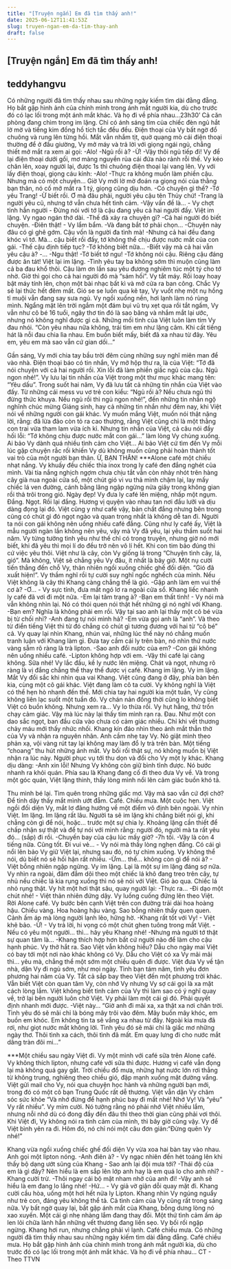 ```yaml
---
title: "[Truyện ngắn] Em đã tìm thấy anh!"
date: 2025-06-12T11:41:53Z
slug: truyen-ngan-em-da-tim-thay-anh
draft: false
---
```


## [Truyện ngắn] Em đã tìm thấy anh!

## teddyhangvu

Có những người đã tìm thấy nhau sau những ngày kiếm tìm dài đằng đẵng. Họ bắt gặp hình ảnh của chính mình trong ánh mắt người kia, dù cho trước đó có lạc lối trong một ánh mắt khác. Và họ đi về phía nhau…23h30’
Cả căn phòng đang chìm trong im lặng. Chỉ có ánh sáng tím của chiếc đèn ngủ hắt lờ mờ và tiếng kim đồng hồ tích tắc đều đều. Điện thoại của Vy bất ngờ đổ chuông và rung lên từng hồi. Mắt vẫn nhắm tịt, quờ quạng mò cái điện thoại thường để ở đầu giường, Vy mở máy và trả lời với giọng ngái ngủ, chẳng thiết mở mắt ra xem ai gọi:
-Alo!
-Ngủ rồi à?
-Ừ!
-Vậy thôi ngủ tiếp đi!
Vy để lại điện thoại dưới gối, mơ màng nguyền rủa cái đứa nào rảnh rỗi thế. Vy kéo chăn lên, xoay người lại, được 1s thì chuông điện thoại lại vang lên. Vy với lấy điện thoại, giọng cáu kỉnh:
-Alo!
-Thực ra không muốn làm phiền cậu. Nhưng mà có một chuyện…
Giờ Vy mới lờ mờ đoán ra giọng nói của thằng bạn thân, nó cố mở mắt ra 1 tý, giọng cũng dịu hơn.
-Có chuyện gì thế?
-Tớ yêu Trang!
-Ừ biết rồi. Ơ mà đâu phải, người yêu cậu tên Thủy chứ!
-Trang là người yêu cũ, nhưng tớ vẫn chưa hết tình cảm.
-Vậy vấn đề là… - Vy chợt tỉnh hẳn người - Đừng nói với tớ là cậu đang yêu cả hai người đấy.
Việt im lặng. Vy ngao ngán thở dài.
-Thế đã xảy ra chuyện gì?
-Cả hai người đó biết chuyện.
-Điên thật! - Vy lẩm bẩm.
-Và đang bắt tớ phải chọn…
-Chuyện này đâu có gì ghê gớm. Cậu vốn là người đa tình mà!
-Nhưng cả hai đều đang khóc vì tớ. Mà… cậu biết rồi đấy, tớ không thể chịu được nước mắt của con gái.
-Thế cậu định tiếp tục?
-Tớ không biết nữa…
-Biết vậy mà cả hai vẫn yêu cậu à?
-…
-Ngu thật!
-Tớ biết tớ ngu!
-Tớ không nói cậu. Riêng cậu đáng được ăn tát!
Việt lại im lặng.
-Tình yêu tay ba không sớm thì muộn cũng làm cả ba đau khổ thôi. Cậu làm ơn lần sau yêu đương nghiêm túc một tý cho tớ nhờ. Giờ thì gọi cho cả hai người đó mà “sám hối”.
Vy tắt máy. Rồi loay hoay bật máy tính lên, chọn một bài nhạc bất kì và mở cửa ra ban công. Chắc Vy sẽ lại thức hết đêm mất. Gió se se luồn qua kẽ tay, Vy vuốt nhẹ một nụ hồng tỉ muội vẫn đang say sưa ngủ. Vy ngồi xuống nền, hơi lạnh làm nó rùng mình. Ngẩng mặt lên trời ngắm một đám bụi vũ trụ xẹt qua rồi tắt ngấm, Vy vẫn như cô bé 16 tuổi, ngây thơ tin đó là sao băng và nhắm mắt lại ước, nhưng nó không nghĩ được gì cả. Những mối tình của Việt luôn làm tim Vy đau nhói.
“Còn yêu nhau nữa không, trái tim em như lặng câm. Khi cất tiếng hát là nỗi đau chia lìa nhau. Em buồn biết mấy, biết đã xa nhau từ đây. Yêu em, yêu em mà sao vẫn cứ gian dối…”

Gần sáng, Vy mới chia tay bầu trời đêm cùng những suy nghĩ miên man để vào nhà. Điện thoại báo có tin nhắn, Vy mở hộp thư ra, là của Việt: “Tớ đã nói chuyện với cả hai người rồi. Xin lỗi đã làm phiền giấc ngủ của cậu. Ngủ ngon nhé!”. Vy lưu lại tin nhắn của Việt trong một thư mục khác mang tên: “Yêu dấu”. Trong suốt hai năm, Vy đã lưu tất cả những tin nhắn của Việt vào đấy. Từ những cái mess vu vơ trẻ con kiểu: “Ngủ rồi à? Nếu chưa ngủ thì đừng thức khuya. Nếu ngủ rồi thì ngủ ngon nhé!”, đến những tin nhắn ngộ nghĩnh chúc mừng Giáng sinh, hay cả những tin nhắn như đêm nay, khi Việt nói về những người con gái khác. Vy muốn mắng Việt, muốn nói thật nặng lời, rằng: đã lừa đảo còn tỏ ra cao thượng, rằng Việt cũng chỉ là một thằng con trai vừa tham lam vừa ích kỉ. Nhưng tin nhắn của Việt, cả câu nói đầy hối lỗi: “Tớ không chịu được nước mắt con gái…” làm lòng Vy chùng xuống. Ai bảo Vy dành quá nhiều tình cảm cho Việt... Ai bảo Việt cứ tìm đến Vy mỗi lúc gặp chuyện rắc rối khiến Vy dù không muốn cũng phải hoàn thành tốt vai trò của một người bạn thân. Ừ, BẠN THÂN!
***Alone café một chiều nhạt nắng. Vy khuấy đều chiếc thìa inox trong ly café đen đắng nghét của mình. Vài tia nắng nghịch ngợm chưa chịu tắt vẫn còn nhảy nhót trên hàng cây già nua ngoài cửa sổ, một chút gió vi vu thả mình chậm lại, lay mấy chiếc lá ven đường, cánh bằng lăng ngập ngừng nửa giây trong không gian rồi thả trôi trong gió. Ngày đẹp!
Vy đưa ly café lên miệng, nhấp một ngụm. Đắng. Ngọt. Rồi lại đắng. Hương vị quyện vào nhau tan nơi đầu lưỡi và dịu dàng đọng lại đó. Việt cũng y như café vậy, bản chất đắng nhưng bên trong cũng có chút gì đó ngọt ngào và quan trọng nhất là không dễ tan đi. Người ta nói con gái không nên uống nhiều café đắng. Cũng như ly café ấy, Việt là mẫu người ngàn lần không nên yêu, vậy mà Vy đã yêu, lại yêu thầm suốt hai năm. Vy từng tưởng tình yêu như thế chỉ có trong truyện, nhưng giờ nó mới biết, khi đã yêu thì mọi lí do đều trở nên vô lí hết. Khi con tim bảo đúng thì cứ việc yêu thôi. Việt như là cây, còn Vy giống lá trong “Chuyện tình cây, lá, gió”. Mà không, Việt sẽ chẳng yêu Vy đâu, ít nhất là bây giờ.
Một nụ cười tiến thẳng đến chỗ Vy, thản nhiên ngồi xuống chiếc ghế đối diện. “Gió đã xuất hiện!”. Vy thầm nghĩ rồi tự cười suy nghĩ ngốc nghếch của mình. Nếu Việt không là cây thì Khang càng chẳng thể là gió.
-Gặp anh làm em vui thế cơ à?
-Ơ… - Vy sực tỉnh, đưa mắt ngó lơ ra ngoài cửa sổ.
Khang liếc nhanh ly café đã vơi đi một nửa.
-Em lại tâm trạng à?
-Bạn em thất tình! - Vy nói mà vẫn không nhìn lại. Nó có thói quen nói thật hết những gì nó nghĩ với Khang.
-Bạn em? Nghĩa là không phải em rồi. Vậy tại sao anh lại thấy một cô bé vừa bị từ chối nhỉ?
-Anh đang tự nói mình hả?
-Em vừa gọi anh là “anh”. Và theo từ điển tiếng Việt thì từ đó chẳng có chút gì tương đương với hai từ “cô bé” cả.
Vy quay lại nhìn Khang, nhún vai, những lúc thế này nó chẳng muốn tranh luận với Khang làm gì. Đưa tay cầm cái ly trên bàn, nó nhìn thứ nước vàng sẫm rõ ràng là trà lipton.
-Sao anh đổi nước của em?
-Con gái không nên uống nhiều café.
-Lipton không hợp với em.
-Vậy thì café lại càng không. Sữa nhé!
Vy lắc đầu, kề ly nước lên miệng. Chát và ngọt, nhưng rõ ràng là vị đắng chẳng thể thay thế được vị café. Khang im lặng. Vy im lặng. Mắt Vy đổi sắc khi nhìn qua vai Khang. Việt cũng đang ở đây, phía bàn bên kia, cùng một cô gái khác. Việt đang làm cô ta cười. Vy không nghĩ là Việt có thể hẹn hò nhanh đến thế. Mới chia tay hai người kia một tuần, Vy cũng không liên lạc suốt một tuần đó. Vy chán nản đồng thời cũng lo không biết Việt có buồn không. Nhưng xem ra… Vy lo thừa rồi. Vy hụt hẫng, thử trốn chạy cảm giác. Vậy mà lúc này lại thấy tim mình rạn ra. Đau. Như một con dao sắc ngọt, ban đầu cứa vào chưa có cảm giác nhiều. Chỉ khi vết thương chảy máu mới thấy nhức nhối.
Khang kín đáo nhìn theo ánh mắt thẫn thờ của Vy và nhận ra nguyên nhân. Anh cầm nhẹ tay Vy. Nó giật mình theo phản xạ, vội vàng rút tay lại không may làm đổ ly trà trên bàn. Một tiếng “choang” thu hút những ánh mắt. Vy bối rối thật sự, nó không muốn bị Việt nhận ra lúc này. Người phục vụ tới thu dọn và đổi cho Vy một ly khác. Khang dịu dàng:
-Anh xin lỗi!
Nhưng Vy không còn giữ bình tĩnh được. Nó bước nhanh ra khỏi quán. Phía sau là Khang đang cố đi theo đưa Vy về. Và trong một góc quán, Việt lặng thinh, thấy lòng mình nổi lên cảm giác buồn khó tả.

Thu mình bé lại.
Tìm quên trong những giấc mơ.
Vậy mà sao vẫn cứ đợi chờ?
Để tỉnh dậy thấy mắt mình ướt đẫm.
Café. Chiều mưa. Một cuộc hẹn.
Việt ngồi đối diện Vy, mắt lơ đãng hướng về một điểm vô định bên ngoài. Vy nhìn Việt. Im lặng. Im lặng rất lâu. Người ta sẽ im lặng khi chẳng biết nói gì, khi chẳng còn gì để nói, hoặc… trước một sự chia ly. Khoảng lặng cần thiết để chấp nhận sự thật và để tự nói với mình rằng: người đó, người mà ta rất yêu đó… (sắp) đi rồi.
-Chuyến bay của cậu lúc mấy giờ?
-7h tối.
-Vậy là còn 4 tiếng nữa. Cũng tốt. Đi vui vẻ… - Vy nói mà thấy lòng nghẹn đắng. Có cái gì nổi lên bảo Vy giữ Việt lại, nhưng sau đó, nó tự chìm xuống. Vy không thể nói, dù biết nó sẽ hối hận rất nhiều.
-Ừm… thế… không còn gì để nói à? - Việt bỗng nhiên ngập ngừng.
Vy im lặng. Lại là một sự im lặng đáng sợ nữa. Vy nhìn ra ngoài, đăm đắm dõi theo một chiếc lá khô đang treo trên cây, tự nhủ nếu chiếc lá kia rụng xuống thì nó sẽ nói với Việt. Gió ào qua. Chiếc lá nhỏ rụng thật. Vy hít một hơi thật sâu, quay người lại:
-Thực ra…
-Đi dạo một chút nhé! - Việt thản nhiên đứng dậy.
Vy luống cuống đứng lên theo Việt. Rời Alone café. Vy bước bên cạnh Việt trên con đường trải dài hoa hoàng hậu. Chiều vàng. Hoa hoàng hậu vàng. Sao bỗng nhiên thấy quen quen. Cảnh ấm áp mà lòng người lạnh lẽo, hững hờ.
-Khang rất tốt với Vy! - Việt khẽ bảo.
-Ừ! - Vy trả lời, hi vọng có một chút ghen tuông trong mắt Việt.
-Nếu có yêu một người… thì… hãy yêu Khang nhé!
-Nhưng mà người tớ thật sự quan tâm là…
-Khang thích hợp hơn bất cứ người nào để làm cho cậu hạnh phúc.
Vy thở hắt ra. Sao Việt vẫn không hiểu? Dẫu cho ngày mai Việt có bay tới một nơi nào khác không có Vy. Dẫu cho Việt có xa Vy mãi mãi thì… yêu mà, chẳng thể một sớm một chiều quên đi được. Việt đưa Vy về tận nhà, dặn Vy đi ngủ sớm, như mọi ngày. Tình bạn tám năm, tình yêu đơn phương hai năm của Vy. Tất cả sắp bay theo Việt đến một phương trời khác. Vẫn biết Việt còn quan tâm Vy, còn nhớ Vy nhưng Vy sợ cái gọi là xa mặt cách lòng lắm. Việt không biết tình cảm của Vy thì làm sao có ý nghĩ quay về, trở lại bên người luôn chờ Việt. Vy phải làm một cái gì đó. Phải quyết định nhanh mới được.
-Việt này…
“Giờ anh đi mãi xa, xa thật xa nơi chân trời. Tình yêu đó sẽ mãi chỉ là bóng mây trôi vào đêm. Mây buồn mây khóc, em buồn em khóc. Em không tin ta sẽ vắng xa nhau từ đây. Ngoài kia mưa đã rơi, như giọt nước mắt không lời. Tình yêu đó sẽ mãi chỉ là giấc mơ những ngày thơ. Thôi tình xa cách, thôi tình đã mất. Em quay lưng đi cho nước mắt dâng tràn đôi mi…”

***Một chiều sau ngày Việt đi. Vy một mình với café sữa trên Alone café. Vy không thích lipton, nhưng café với sữa thì được. Hương vị café vẫn đọng lại mà không quá gay gắt. Trời chiều đổ mưa, những hạt nước lớn rơi thẳng từ không trung, nghiêng theo chiều gió, đập mạnh xuống mặt đường vắng. Việt gửi mail cho Vy, nói qua chuyện học hành và những người bạn mới, trong đó có một cô bạn Trung Quốc rất dễ thương. Việt vẫn dặn Vy chăm sóc sức khỏe “Và nhớ đừng để hạnh phúc bay đi mất nhé! Nhớ Vy! Và “yêu” Vy rất nhiều”. Vy mỉm cười. Nó tưởng rằng nó phải nhớ Việt nhiều lắm, nhưng nỗi nhớ dù có đong đầy đến đâu thì theo thời gian cũng phải vơi thôi. Khi Việt đi, Vy không nói ra tình cảm của mình, thì bây giờ cũng vậy. Vy để Việt bình yên ra đi. Hôm đó, nó chỉ nói một câu đơn giản:“Đừng quên Vy nhé!”

Khang vừa ngồi xuống chiếc ghế đối diện Vy vừa xoa hai bàn tay vào nhau. Anh gọi một lipton nóng.
-Anh điên à? - Vy ngạc nhiên đến hét toáng lên khi thấy bộ dạng ướt sũng của Khang - Sao anh lại đội mưa tới?
-Thái độ của em là gì đây? Nên hiểu là em sắp lên lớp anh hay là em quá lo cho anh nhỉ? - Khang cười trừ.
-Thôi ngay cái bộ mặt nham nhở của anh đi!
-Vậy anh sẽ hiểu là em đang lo lắng nhé!
-Hứ… - Vy giả vờ giận dỗi quay mặt đi. Khang cười cầu hòa, uống một hơi hết nửa ly Lipton.
Khang nhìn Vy ngúng nguẩy như trẻ con, đáng yêu không thể tả. Cả tình cảm của Vy cũng rất trong sáng nữa. Vy bất ngờ quay lại, bắt gặp ánh mắt của Khang, bỗng dưng lòng nó xao xuyến. Một cái gì nhẹ nhàng lắm đang thay đổi. Một thứ tình cảm ấm áp len lỏi chữa lành hẳn những vết thương đang liền sẹo. Vy bối rối ngập ngừng. Khang hơi run, nhưng chẳng phải vì lạnh.
Café chiều mưa. Có những người đã tìm thấy nhau sau những ngày kiếm tìm dài đằng đẵng. Café chiều mưa. Họ bắt gặp hình ảnh của chính mình trong ánh mắt người kia, dù cho trước đó có lạc lối trong một ánh mắt khác. Và họ đi về phía nhau…
 CT - Theo TTVN